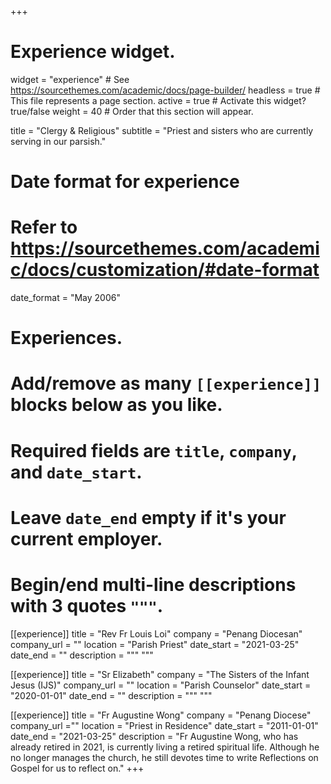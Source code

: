 +++
# Experience widget.
widget = "experience"  # See https://sourcethemes.com/academic/docs/page-builder/
headless = true  # This file represents a page section.
active = true  # Activate this widget? true/false
weight = 40  # Order that this section will appear.

title = "Clergy & Religious"
subtitle = "Priest and sisters who are currently serving in our parsish."

# Date format for experience
#   Refer to https://sourcethemes.com/academic/docs/customization/#date-format
date_format = "May 2006"

# Experiences.
#   Add/remove as many `[[experience]]` blocks below as you like.
#   Required fields are `title`, `company`, and `date_start`.
#   Leave `date_end` empty if it's your current employer.
#   Begin/end multi-line descriptions with 3 quotes `"""`.
[[experience]]
  title = "Rev Fr Louis Loi"
  company = "Penang Diocesan"
  company_url = ""
  location = "Parish Priest"
  date_start = "2021-03-25"
  date_end = ""
  description = """
  """

[[experience]]
  title = "Sr Elizabeth"
  company = "The Sisters of the Infant Jesus (IJS)"
  company_url = ""
  location = "Parish Counselor"
  date_start = "2020-01-01"
  date_end = ""
  description = """
  """

[[experience]]
  title = "Fr Augustine Wong"
  company = "Penang Diocese"
  company_url =""
  location = "Priest in Residence"
  date_start = "2011-01-01"
  date_end = "2021-03-25"
  description = "Fr Augustine Wong, who has already retired in 2021, is currently living a retired spiritual life. Although he no longer manages the church, he still devotes time to write Reflections on Gospel for us to reflect on."
+++
